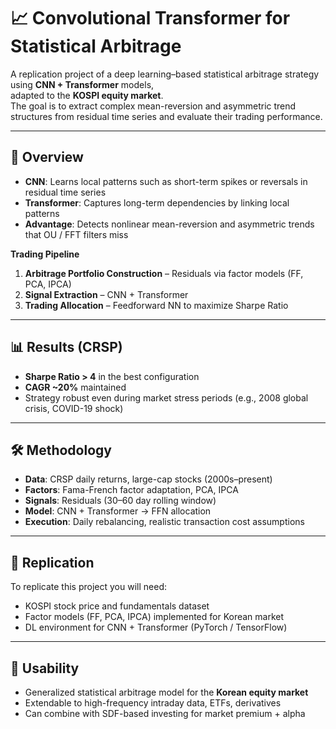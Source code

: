 # 📈 Convolutional Transformer for Statistical Arbitrage

A replication project of a deep learning–based statistical arbitrage strategy using **CNN + Transformer** models,  
adapted to the **KOSPI equity market**.  
The goal is to extract complex mean-reversion and asymmetric trend structures from residual time series and evaluate their trading performance.

---

## 🚀 Overview

- **CNN**: Learns local patterns such as short-term spikes or reversals in residual time series  
- **Transformer**: Captures long-term dependencies by linking local patterns  
- **Advantage**: Detects nonlinear mean-reversion and asymmetric trends that OU / FFT filters miss  

**Trading Pipeline**
1. **Arbitrage Portfolio Construction** – Residuals via factor models (FF, PCA, IPCA)  
2. **Signal Extraction** – CNN + Transformer  
3. **Trading Allocation** – Feedforward NN to maximize Sharpe Ratio  

---

## 📊 Results (CRSP)

- **Sharpe Ratio > 4** in the best configuration  
- **CAGR ~20%** maintained  
- Strategy robust even during market stress periods (e.g., 2008 global crisis, COVID-19 shock)  

---

## 🛠 Methodology

- **Data**: CRSP daily returns, large-cap stocks (2000s–present)  
- **Factors**: Fama-French factor adaptation, PCA, IPCA  
- **Signals**: Residuals (30–60 day rolling window)  
- **Model**: CNN + Transformer → FFN allocation  
- **Execution**: Daily rebalancing, realistic transaction cost assumptions  

---

## 🔁 Replication

To replicate this project you will need:
- KOSPI stock price and fundamentals dataset  
- Factor models (FF, PCA, IPCA) implemented for Korean market  
- DL environment for CNN + Transformer (PyTorch / TensorFlow)  

---

## 📌 Usability

- Generalized statistical arbitrage model for the **Korean equity market**  
- Extendable to high-frequency intraday data, ETFs, derivatives  
- Can combine with SDF-based investing for market premium + alpha  
